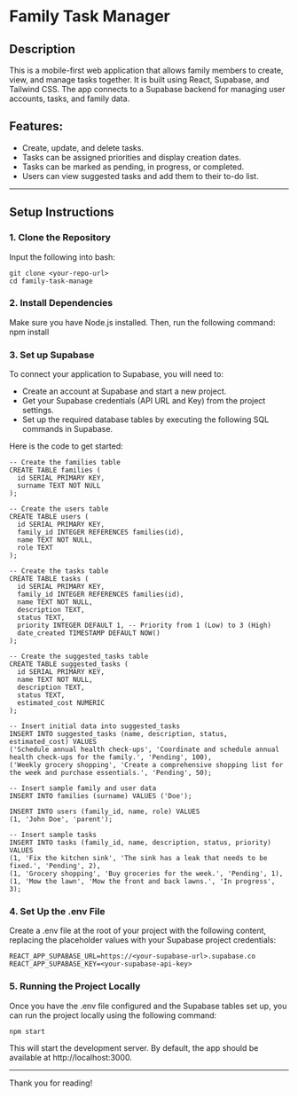 # Family Task Manager

## Description
This is a mobile-first web application that allows family members to create, view, and manage tasks together. It is built using React, Supabase, and Tailwind CSS. The app connects to a Supabase backend for managing user accounts, tasks, and family data.

## Features:
- Create, update, and delete tasks.
- Tasks can be assigned priorities and display creation dates.
- Tasks can be marked as pending, in progress, or completed.
- Users can view suggested tasks and add them to their to-do list.

---

## Setup Instructions

### 1. Clone the Repository
Input the following into bash:
```
git clone <your-repo-url>
cd family-task-manage
```

### 2. Install Dependencies
Make sure you have Node.js installed. Then, run the following command:
npm install

### 3. Set up Supabase
To connect your application to Supabase, you will need to:

- Create an account at Supabase and start a new project.
- Get your Supabase credentials (API URL and Key) from the project settings.
- Set up the required database tables by executing the following SQL commands in Supabase.

Here is the code to get started: 
```
-- Create the families table
CREATE TABLE families (
  id SERIAL PRIMARY KEY,
  surname TEXT NOT NULL
);

-- Create the users table
CREATE TABLE users (
  id SERIAL PRIMARY KEY,
  family_id INTEGER REFERENCES families(id),
  name TEXT NOT NULL,
  role TEXT
);

-- Create the tasks table
CREATE TABLE tasks (
  id SERIAL PRIMARY KEY,
  family_id INTEGER REFERENCES families(id),
  name TEXT NOT NULL,
  description TEXT,
  status TEXT,
  priority INTEGER DEFAULT 1, -- Priority from 1 (Low) to 3 (High)
  date_created TIMESTAMP DEFAULT NOW()
);

-- Create the suggested_tasks table
CREATE TABLE suggested_tasks (
  id SERIAL PRIMARY KEY,
  name TEXT NOT NULL,
  description TEXT,
  status TEXT,
  estimated_cost NUMERIC
);

-- Insert initial data into suggested_tasks
INSERT INTO suggested_tasks (name, description, status, estimated_cost) VALUES 
('Schedule annual health check-ups', 'Coordinate and schedule annual health check-ups for the family.', 'Pending', 100),
('Weekly grocery shopping', 'Create a comprehensive shopping list for the week and purchase essentials.', 'Pending', 50);

-- Insert sample family and user data
INSERT INTO families (surname) VALUES ('Doe');

INSERT INTO users (family_id, name, role) VALUES 
(1, 'John Doe', 'parent');

-- Insert sample tasks
INSERT INTO tasks (family_id, name, description, status, priority) VALUES 
(1, 'Fix the kitchen sink', 'The sink has a leak that needs to be fixed.', 'Pending', 2),
(1, 'Grocery shopping', 'Buy groceries for the week.', 'Pending', 1),
(1, 'Mow the lawn', 'Mow the front and back lawns.', 'In progress', 3);
```

### 4. Set Up the .env File
Create a .env file at the root of your project with the following content, replacing the placeholder values with your Supabase project credentials:

```
REACT_APP_SUPABASE_URL=https://<your-supabase-url>.supabase.co
REACT_APP_SUPABASE_KEY=<your-supabase-api-key>
```

### 5. Running the Project Locally
Once you have the .env file configured and the Supabase tables set up, you can run the project locally using the following command:

```
npm start
```

This will start the development server. By default, the app should be available at http://localhost:3000.

---

Thank you for reading!
